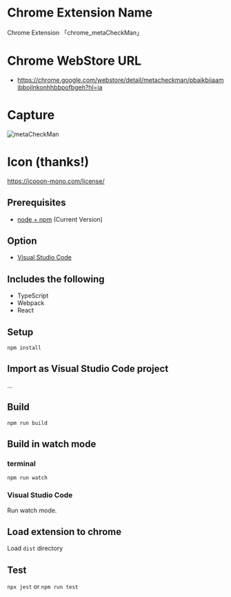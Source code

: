 # Chrome Extension Name

Chrome Extension 「chrome_metaCheckMan」

# Chrome WebStore URL

- <a href="https://chrome.google.com/webstore/detail/metacheckman/pbaikbiiaamibbojlnkonhhbbpofbgeh?hl=ja" target="_blank" rel="noopener">
  https://chrome.google.com/webstore/detail/metacheckman/pbaikbiiaamibbojlnkonhhbbpofbgeh?hl=ja
  </a>

# Capture

![metaCheckMan](https://user-images.githubusercontent.com/4293172/163714328-c13f202f-591c-4f92-a56e-255baa1822ee.png)

# Icon (thanks!)

https://icooon-mono.com/license/

## Prerequisites

- [node + npm](https://nodejs.org/) (Current Version)

## Option

- [Visual Studio Code](https://code.visualstudio.com/)

## Includes the following

- TypeScript
- Webpack
- React

## Setup

```
npm install
```

## Import as Visual Studio Code project

...

## Build

```
npm run build
```

## Build in watch mode

### terminal

```
npm run watch
```

### Visual Studio Code

Run watch mode.

## Load extension to chrome

Load `dist` directory

## Test

`npx jest` or `npm run test`

